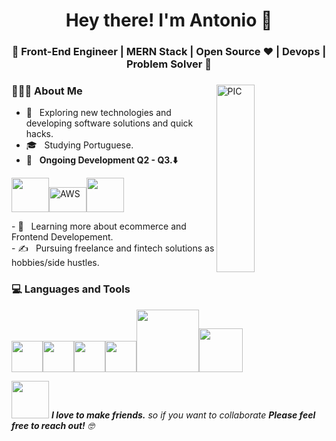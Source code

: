 <h1 align="center">Hey there! I'm Antonio 👋 </h1>
<h3 align="center">🚀 Front-End Engineer | MERN Stack | Open Source ♥ | Devops | Problem Solver  🚀</h3>
<div>
<img width = "35%" align="right" alt="PIC" height="300px" src="https://www.pngitem.com/pimgs/m/4-42822_apple-tv-copy-developer-illustration-png-transparent-png.png" />
<div align="left"> 
  <h3> 👨🏻‍💻 About Me </h3>

  - 🤔 &nbsp; Exploring new technologies and developing software solutions and quick hacks.
  - 🎓 &nbsp; Studying Portuguese.
  - 💼 &nbsp; <b>Ongoing Development Q2 - Q3.⬇️</b>
   <p><img src="https://pluspng.com/img-png/salesforce-logo-vector-png-salesforce-logo-png-2300.png" width="60" height="55"><img title="AWS" src="https://raw.githubusercontent.com/Thomas-George-T/Thomas-George-T/master/assets/aws.svg" width="60" height="40" /><img src="http://seeklogo.com/images/T/typescript-logo-B29A3F462D-seeklogo.com.png" width="60" height="55"></p>
  - 🌱 &nbsp; Learning more about ecommerce and Frontend Developement. <br>
  - ✍️ &nbsp; Pursuing freelance and fintech solutions as hobbies/side hustles.  
</div> 
</div>

<div>
  <h3> 💻 Languages and Tools </h3>
  <p>
   <img src="https://media3.giphy.com/media/ln7z2eWriiQAllfVcn/200w.webp" width="50"><img src="https://i.giphy.com/media/eNAsjO55tPbgaor7ma/200w.webp" width="50"><img src="https://i.giphy.com/media/IdyAQJVN2kVPNUrojM/200.webp" width="50"><img src="https://media3.giphy.com/media/kdFc8fubgS31b8DsVu/giphy.webp" width="50"><img src="https://media.giphy.com/media/kH1DBkPNyZPOk0BxrM/giphy.gif" width="100"><img src="https://media.giphy.com/media/SsCYf6DRFJrOpP0IoM/giphy.gif" width="70">
  <p>
    <img src="https://media.giphy.com/media/LnQjpWaON8nhr21vNW/giphy.gif" width="60"> <em><b>I love to make friends.</b> so if you want to collaborate <b>Please feel free to reach out!</b> 🤓</em>
</div> 

</div> 
